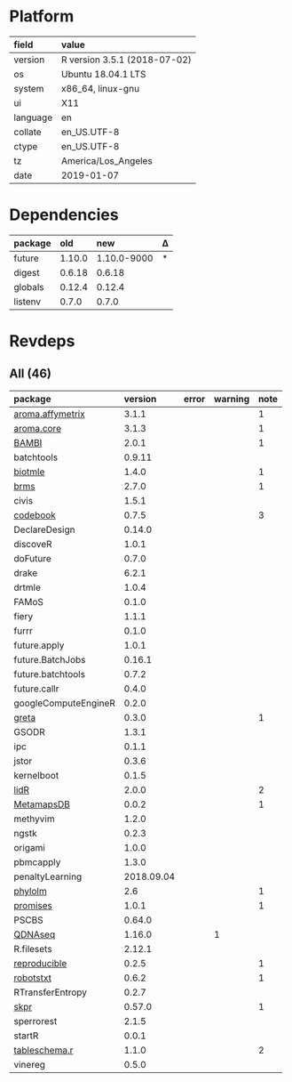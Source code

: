 # Platform

|field    |value                        |
|:--------|:----------------------------|
|version  |R version 3.5.1 (2018-07-02) |
|os       |Ubuntu 18.04.1 LTS           |
|system   |x86_64, linux-gnu            |
|ui       |X11                          |
|language |en                           |
|collate  |en_US.UTF-8                  |
|ctype    |en_US.UTF-8                  |
|tz       |America/Los_Angeles          |
|date     |2019-01-07                   |

# Dependencies

|package |old    |new         |Δ  |
|:-------|:------|:-----------|:--|
|future  |1.10.0 |1.10.0-9000 |*  |
|digest  |0.6.18 |0.6.18      |   |
|globals |0.12.4 |0.12.4      |   |
|listenv |0.7.0  |0.7.0       |   |

# Revdeps

## All (46)

|package                                         |version    |error |warning |note |
|:-----------------------------------------------|:----------|:-----|:-------|:----|
|[aroma.affymetrix](problems.md#aromaaffymetrix) |3.1.1      |      |        |1    |
|[aroma.core](problems.md#aromacore)             |3.1.3      |      |        |1    |
|[BAMBI](problems.md#bambi)                      |2.0.1      |      |        |1    |
|batchtools                                      |0.9.11     |      |        |     |
|[biotmle](problems.md#biotmle)                  |1.4.0      |      |        |1    |
|[brms](problems.md#brms)                        |2.7.0      |      |        |1    |
|civis                                           |1.5.1      |      |        |     |
|[codebook](problems.md#codebook)                |0.7.5      |      |        |3    |
|DeclareDesign                                   |0.14.0     |      |        |     |
|discoveR                                        |1.0.1      |      |        |     |
|doFuture                                        |0.7.0      |      |        |     |
|drake                                           |6.2.1      |      |        |     |
|drtmle                                          |1.0.4      |      |        |     |
|FAMoS                                           |0.1.0      |      |        |     |
|fiery                                           |1.1.1      |      |        |     |
|furrr                                           |0.1.0      |      |        |     |
|future.apply                                    |1.0.1      |      |        |     |
|future.BatchJobs                                |0.16.1     |      |        |     |
|future.batchtools                               |0.7.2      |      |        |     |
|future.callr                                    |0.4.0      |      |        |     |
|googleComputeEngineR                            |0.2.0      |      |        |     |
|[greta](problems.md#greta)                      |0.3.0      |      |        |1    |
|GSODR                                           |1.3.1      |      |        |     |
|ipc                                             |0.1.1      |      |        |     |
|jstor                                           |0.3.6      |      |        |     |
|kernelboot                                      |0.1.5      |      |        |     |
|[lidR](problems.md#lidr)                        |2.0.0      |      |        |2    |
|[MetamapsDB](problems.md#metamapsdb)            |0.0.2      |      |        |1    |
|methyvim                                        |1.2.0      |      |        |     |
|ngstk                                           |0.2.3      |      |        |     |
|origami                                         |1.0.0      |      |        |     |
|pbmcapply                                       |1.3.0      |      |        |     |
|penaltyLearning                                 |2018.09.04 |      |        |     |
|[phylolm](problems.md#phylolm)                  |2.6        |      |        |1    |
|[promises](problems.md#promises)                |1.0.1      |      |        |1    |
|PSCBS                                           |0.64.0     |      |        |     |
|[QDNAseq](problems.md#qdnaseq)                  |1.16.0     |      |1       |     |
|R.filesets                                      |2.12.1     |      |        |     |
|[reproducible](problems.md#reproducible)        |0.2.5      |      |        |1    |
|[robotstxt](problems.md#robotstxt)              |0.6.2      |      |        |1    |
|RTransferEntropy                                |0.2.7      |      |        |     |
|[skpr](problems.md#skpr)                        |0.57.0     |      |        |1    |
|sperrorest                                      |2.1.5      |      |        |     |
|startR                                          |0.0.1      |      |        |     |
|[tableschema.r](problems.md#tableschemar)       |1.1.0      |      |        |2    |
|vinereg                                         |0.5.0      |      |        |     |

